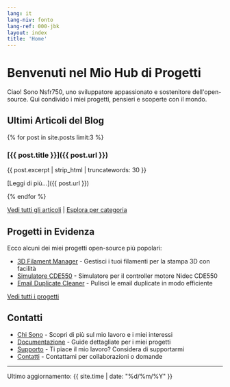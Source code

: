 ```yaml
---
lang: it
lang-niv: fonto
lang-ref: 000-jbk
layout: index
title: 'Home'
---
```


# Benvenuti nel Mio Hub di Progetti

Ciao! Sono Nsfr750, uno sviluppatore appassionato e sostenitore dell'open-source. Qui condivido i miei progetti, pensieri e scoperte con il mondo.

## Ultimi Articoli del Blog

{% for post in site.posts limit:3 %}
### [{{ post.title }}]({{ post.url }})

{{ post.excerpt | strip_html | truncatewords: 30 }}

[Leggi di più...]({{ post.url }})

{% endfor %}

[Vedi tutti gli articoli](blog) | [Esplora per categoria](categories)

## Progetti in Evidenza

Ecco alcuni dei miei progetti open-source più popolari:

- [3D Filament Manager](https://github.com/Nsfr750/3D_Filament_Manager) - Gestisci i tuoi filamenti per la stampa 3D con facilità
- [Simulatore CDE550](https://github.com/Nsfr750/CDE550-sim) - Simulatore per il controller motore Nidec CDE550
- [Email Duplicate Cleaner](https://github.com/Nsfr750/EmailDuplicateCleaner) - Pulisci le email duplicate in modo efficiente

[Vedi tutti i progetti](projects)

## Contatti

- [Chi Sono](about) - Scopri di più sul mio lavoro e i miei interessi
- [Documentazione](docs) - Guide dettagliate per i miei progetti
- [Supporto](support) - Ti piace il mio lavoro? Considera di supportarmi
- [Contatti](contact) - Contattami per collaborazioni o domande

---

Ultimo aggiornamento: {{ site.time | date: "%d/%m/%Y" }}
